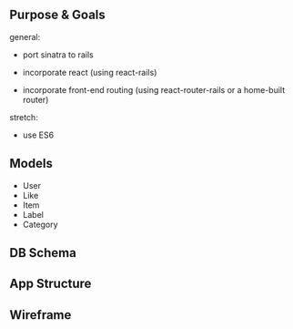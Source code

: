 ## Purpose & Goals
general: 
* port sinatra to rails

* incorporate react (using react-rails)

* incorporate front-end routing (using react-router-rails or a home-built router)

stretch:

* use ES6


## Models
* User
* Like
* Item
* Label
* Category

## DB Schema

## App Structure

## Wireframe